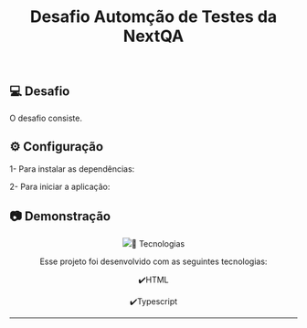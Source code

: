 <h1 align="center">
   Desafio Automção de Testes da NextQA
</h1>

<br>

## 💻 Desafio

O desafio consiste.

## ⚙ Configuração

1- Para instalar as dependências:
> 
2- Para iniciar a aplicação:
> 

## :camera: Demonstração

<div align="center" >
  <img src="./teste.gif>
</div>

## :rocket: Tecnologias

Esse projeto foi desenvolvido com as seguintes tecnologias:

✔️HTML

✔️Typescript



---
